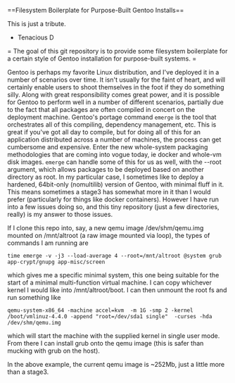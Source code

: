 ==Filesystem Boilerplate for Purpose-Built Gentoo Installs==

This is just a tribute.
- Tenacious D

= The goal of this git repository is to provide some filesystem boilerplate for
a certain style of Gentoo installation for purpose-built systems. =

Gentoo is perhaps my favorite Linux distribution, and I've deployed it in a
number of scenarios over time. It isn't usually for the faint of heart, and
will certainly enable users to shoot themselves in the foot if they do
something silly. Along with great responsibility comes great power, and it is
possible for Gentoo to perform well in a number of different scenarios,
partially due to the fact that all packages are often compiled in concert on
the deployment machine. Gentoo's portage command ```emerge``` is the tool that
orchestrates all of this compiling, dependency management, etc. This is great
if you've got all day to compile, but for doing all of this for an application
distributed across a number of machines, the process can get cumbersome and
expensive. Enter the new whole-system packaging methodologies that are coming
into vogue today, ie docker and whole-vm disk images. ```emerge``` can handle
some of this for us as well, with the --root argument, which allows packages to
be deployed based on another directory as root. In my particular case, I
sometimes like to deploy a hardened, 64bit-only (nomultilib) version of Gentoo,
with minimal fluff in it. This means sometimes a stage3 has somewhat more in it
than I would prefer (particularly for things like docker containers).  However
I have run into a few issues doing so, and this tiny repository (just a few
directories, really) is my answer to those issues.

If I clone this repo into, say, a new qemu image /dev/shm/qemu.img mounted on
/mnt/altroot (a raw image mounted via loop), the types of commands I am running
are 

```
time emerge -v -j3 --load-average 4 --root=/mnt/altroot @system grub app-crypt/gnupg app-misc/screen
```

which gives me a specific minimal system, this one being suitable for the start
of a minimal multi-function virtual machine. I can copy whichever kernel I
would like into /mnt/altroot/boot.  I can then unmount the root fs and run
something like

```
qemu-system-x86_64 -machine accel=kvm  -m 1G -smp 2 -kernel /boot/vmlinuz-4.4.0 -append "root=/dev/sda1 single"  -curses -hda /dev/shm/qemu.img
```

which will start the machine with the supplied kernel in single user mode. From
there I can install grub onto the qemu image (this is safer than mucking with
grub on the host).

In the above example, the current qemu image is ~252Mb, just a little more than
a stage3.


